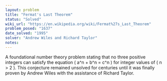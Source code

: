 ```yaml
---
layout: problem
title: "Fermat's Last Theorem"
status: "Solved"
wiki_url: "https://en.wikipedia.org/wiki/Fermat%27s_Last_Theorem"
problem_posed: "1637"
date_solved: "1995"
solver: "Andrew Wiles and Richard Taylor"
notes:
---
```

A foundational number theory problem stating that no three positive integers can satisfy the equation \( a^n + b^n = c^n \) for integer values of \( n > 2 \). This conjecture remained unsolved for centuries until it was finally proven by Andrew Wiles with the assistance of Richard Taylor.